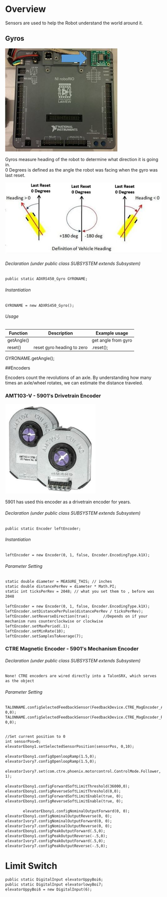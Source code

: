 # Overview
Sensors are used to help the Robot understand the world around it.

## Gyros

![](img/ADRSX450.JPG)

Gyros measure heading of the robot to determine what direction it is going in.   
0 Degrees is defined as the angle the robot was facing when the gyro was last reset.

![](img/Heading.JPG)

###### Declaration (under public class SUBSYSTEM extends Subsystem)
```
public static ADXRS450_Gyro GYRONAME;
```

###### Instantiation
```
GYRONAME = new ADXRS450_Gyro();
```

###### Usage

Function | Description | Example usage
---------|-------------|--------------
getAngle()| | get angle from gyro | <GYRONAME>.getAngle();
reset()| reset gyro heading to zero | <GYRONAME>.reset();	
GYRONAME.getAngle();	


##Encoders

Encoders count the revolutions of an axle.
By understanding how many times an axle/wheel rotates, we can estimate the distance traveled.

### AMT103-V - 5901's Drivetrain Encoder

![](img/AMT103-V.JPG)

5901 has used this encoder as a drivetrain encoder for years.

###### Declaration (under public class SUBSYSTEM extends Subsystem)
```	
public static Encoder leftEncoder;

```

###### Instantiation
```
leftEncoder = new Encoder(0, 1, false, Encoder.EncodingType.k1X);   
```

###### Parameter Setting
```
static double diameter = MEASURE_THIS; // inches
static double distancePerRev = diameter * Math.PI;    
static int ticksPerRev = 2048; // what you set them to , before was 2048

leftEncoder = new Encoder(0, 1, false, Encoder.EncodingType.k1X);        
leftEncoder.setDistancePerPulse(distancePerRev / ticksPerRev);      	
leftEncoder.setReverseDirection(true);		//Depends on if your mechanism runs counterclockwise or clockwise
leftEncoder.setMaxPeriod(.1);
leftEncoder.setMinRate(10);	
leftEncoder.setSamplesToAverage(7);
```
	
### CTRE Magnetic Encoder - 5901's Mechanism Encoder

###### Declaration (under public class SUBSYSTEM extends Subsystem)
```
None! CTRE encoders are wired directly into a TalonSRX, which serves as the object
```


###### Parameter Setting
```
TALONNAME.configSelectedFeedbackSensor(FeedbackDevice.CTRE_MagEncoder_Absolute, 0,0);
TALONNAME.configSelectedFeedbackSensor(FeedbackDevice.CTRE_MagEncoder_Relative, 0,0);
```
```

//Set current position to 0
int sensorPos=0;
elevatorEbony1.setSelectedSensorPosition(sensorPos, 0,10);

elevatorEbony1.configOpenloopRamp(1.5,0);
elevatorIvory7.configOpenloopRamp(1.5,0);

elevatorIvory7.set(com.ctre.phoenix.motorcontrol.ControlMode.Follower, 1);

elevatorEbony1.configForwardSoftLimitThreshold(36000,0);
elevatorEbony1.configReverseSoftLimitThreshold(0,0);
elevatorEbony1.configForwardSoftLimitEnable(true, 0);
elevatorEbony1.configReverseSoftLimitEnable(true, 0);

		elevatorEbony1.configNominalOutputForward(0, 0);
elevatorEbony1.configNominalOutputReverse(0, 0);
elevatorIvory7.configNominalOutputForward(0, 0);
elevatorIvory7.configNominalOutputReverse(0, 0);
elevatorEbony1.configPeakOutputForward(.5,0);    
elevatorEbony1.configPeakOutputReverse(-.5,0);
elevatorIvory7.configPeakOutputForward(.5,0);    
elevatorIvory7.configPeakOutputReverse(-.5,0);
```
# Limit Switch
```
public static DigitalInput elevatorUppyBoi6;
public static DigitalInput elevatorlowyBoi7;
elevatorUppyBoi6 = new DigitalInput(6);
		
```